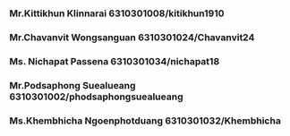 ### Mr.Kittikhun Klinnarai 6310301008/kitikhun1910

### Mr.Chavanvit Wongsanguan 6310301024/Chavanvit24

### Ms. Nichapat Passena 6310301034/nichapat18

### Mr.Podsaphong Suealueang 6310301002/phodsaphongsuealueang

### Ms.Khembhicha Ngoenphotduang 6310301032/Khembhicha